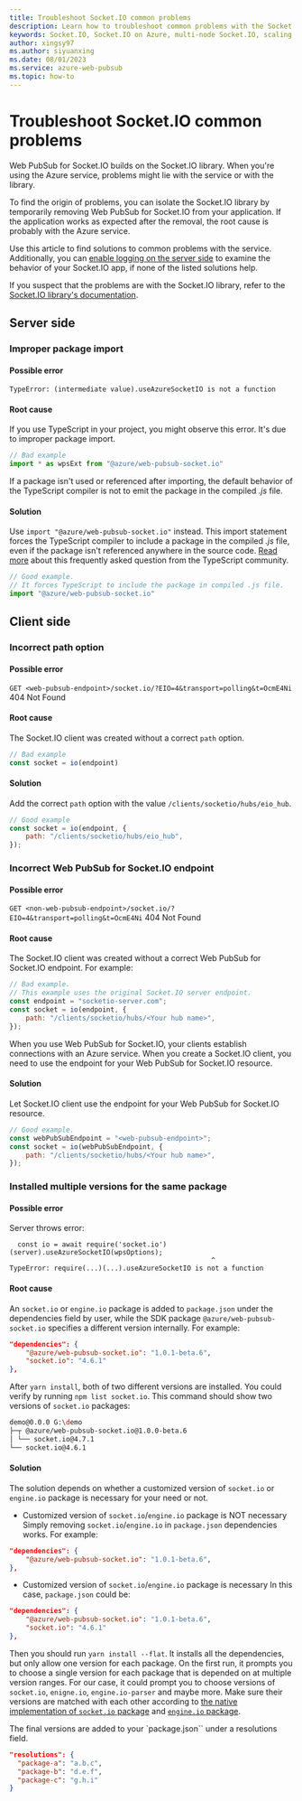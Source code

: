 ```yaml
---
title: Troubleshoot Socket.IO common problems
description: Learn how to troubleshoot common problems with the Socket.IO library and the Azure Web PubSub service.
keywords: Socket.IO, Socket.IO on Azure, multi-node Socket.IO, scaling Socket.IO, Socket.IO issues, socketio, azure socketio
author: xingsy97
ms.author: siyuanxing
ms.date: 08/01/2023
ms.service: azure-web-pubsub
ms.topic: how-to
---
```

# Troubleshoot Socket.IO common problems

Web PubSub for Socket.IO builds on the Socket.IO library. When you're using the Azure service, problems might lie with the service or with the library.

To find the origin of problems, you can isolate the Socket.IO library by temporarily removing Web PubSub for Socket.IO from your application. If the application works as expected after the removal, the root cause is probably with the Azure service.

Use this article to find solutions to common problems with the service. Additionally, you can [enable logging on the server side](./socketio-troubleshoot-logging.md#server-side) to examine the behavior of your Socket.IO app, if none of the listed solutions help.

If you suspect that the problems are with the Socket.IO library, refer to the [Socket.IO library's documentation](https://socket.io/docs/v4/troubleshooting-connection-issues/).

## Server side

### Improper package import

#### Possible error

`TypeError: (intermediate value).useAzureSocketIO is not a function`

#### Root cause

If you use TypeScript in your project, you might observe this error. It's due to improper package import.

```typescript
// Bad example
import * as wpsExt from "@azure/web-pubsub-socket.io"
```

If a package isn't used or referenced after importing, the default behavior of the TypeScript compiler is not to emit the package in the compiled *.js* file.

#### Solution

Use `import "@azure/web-pubsub-socket.io"` instead. This import statement forces the TypeScript compiler to include a package in the compiled *.js* file, even if the package isn't referenced anywhere in the source code. [Read more](https://github.com/Microsoft/TypeScript/wiki/FAQ#why-are-imports-being-elided-in-my-emit) about this frequently asked question from the TypeScript community.

```typescript
// Good example. 
// It forces TypeScript to include the package in compiled .js file.
import "@azure/web-pubsub-socket.io"
```

## Client side

### Incorrect path option

#### Possible error

`GET <web-pubsub-endpoint>/socket.io/?EIO=4&transport=polling&t=OcmE4Ni` 404 Not Found

#### Root cause

The Socket.IO client was created without a correct `path` option.

```javascript
// Bad example
const socket = io(endpoint)
```

#### Solution 

Add the correct `path` option with the value `/clients/socketio/hubs/eio_hub`.

```javascript
// Good example
const socket = io(endpoint, {
    path: "/clients/socketio/hubs/eio_hub",
});
```

### Incorrect Web PubSub for Socket.IO endpoint

#### Possible error

`GET <non-web-pubsub-endpoint>/socket.io/?EIO=4&transport=polling&t=OcmE4Ni` 404 Not Found

#### Root cause

The Socket.IO client was created without a correct Web PubSub for Socket.IO endpoint. For example:

```javascript
// Bad example. 
// This example uses the original Socket.IO server endpoint. 
const endpoint = "socketio-server.com";
const socket = io(endpoint, {
    path: "/clients/socketio/hubs/<Your hub name>",
});
```

When you use Web PubSub for Socket.IO, your clients establish connections with an Azure service. When you create a Socket.IO client, you need to use the endpoint for your Web PubSub for Socket.IO resource.  

#### Solution

Let Socket.IO client use the endpoint for your Web PubSub for Socket.IO resource.

```javascript
// Good example.
const webPubSubEndpoint = "<web-pubsub-endpoint>";
const socket = io(webPubSubEndpoint, {
    path: "/clients/socketio/hubs/<Your hub name>",
});
```

### Installed multiple versions for the same package

#### Possible error

Server throws error:
```
  const io = await require('socket.io')(server).useAzureSocketIO(wpsOptions);        
                                                  ^
TypeError: require(...)(...).useAzureSocketIO is not a function
```

#### Root cause

An `socket.io` or `engine.io` package is added to `package.json` under the dependencies field by user, while the SDK package `@azure/web-pubsub-socket.io` specifies a different version internally. For example:
```json
"dependencies": {
    "@azure/web-pubsub-socket.io": "1.0.1-beta.6",
    "socket.io": "4.6.1"
},
```

After `yarn install`, both of two different versions are installed. You could verify by running `npm list socket.io`.
This command should show two versions of `socket.io` packages:
```bash
demo@0.0.0 G:\demo
├─┬ @azure/web-pubsub-socket.io@1.0.0-beta.6
│ └── socket.io@4.7.1
└── socket.io@4.6.1
```

#### Solution
The solution depends on whether a customized version of `socket.io` or `engine.io` package is necessary for your need or not.

- Customized version of `socket.io`/`engine.io` package is NOT necessary
Simply removing `socket.io`/`engine.io` in `package.json` dependencies works. For example:
```json
"dependencies": {
    "@azure/web-pubsub-socket.io": "1.0.1-beta.6",
},
```

- Customized version of `socket.io`/`engine.io` package is necessary
In this case, `package.json` could be:
```json
"dependencies": {
    "@azure/web-pubsub-socket.io": "1.0.1-beta.6",
    "socket.io": "4.6.1"
},
```

Then you should run `yarn install --flat`. It installs all the dependencies, but only allow one version for each package. On the first run, it prompts you to choose a single version for each package that is depended on at multiple version ranges. 
For our case, it could prompt you to choose versions of `socket.io`, `enigne.io`, `engine.io-parser` and maybe more. Make sure their versions are matched with each other according to [the native implementation of `socket.io` package](https://github.com/socketio/socket.io/) and [`engine.io` package](https://github.com/socketio/engine.io/).

The final versions are added to your `package.json`` under a resolutions field.
```json
"resolutions": {
  "package-a": "a.b.c",
  "package-b": "d.e.f",
  "package-c": "g.h.i"
}
```